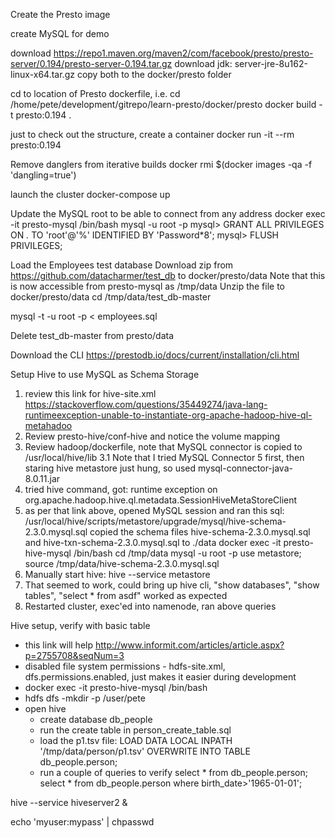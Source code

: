 Create the Presto image

create MySQL for demo


download  https://repo1.maven.org/maven2/com/facebook/presto/presto-server/0.194/presto-server-0.194.tar.gz
download jdk: server-jre-8u162-linux-x64.tar.gz
copy both to the docker/presto folder

cd to location of Presto dockerfile, i.e. cd /home/pete/development/gitrepo/learn-presto/docker/presto
docker build -t presto:0.194 .

just to check out the structure, create a container
docker run -it --rm presto:0.194

Remove danglers from iterative builds
docker rmi $(docker images -qa -f 'dangling=true')

launch the cluster
docker-compose up

Update the MySQL root to be able to connect from any address
docker exec -it presto-mysql /bin/bash
mysql -u root -p
mysql> GRANT ALL PRIVILEGES ON *.* TO 'root'@'%' IDENTIFIED BY 'Password*8';
mysql> FLUSH PRIVILEGES;

Load the Employees test database
Download zip from https://github.com/datacharmer/test_db to docker/presto/data
Note that this is now accessible from presto-mysql as /tmp/data
Unzip the file to docker/presto/data
cd /tmp/data/test_db-master

mysql -t -u root -p < employees.sql

Delete test_db-master from presto/data

Download the CLI https://prestodb.io/docs/current/installation/cli.html

Setup Hive to use MySQL as Schema Storage
1. review this link for hive-site.xml https://stackoverflow.com/questions/35449274/java-lang-runtimeexception-unable-to-instantiate-org-apache-hadoop-hive-ql-metahadoo
2. Review presto-hive/conf-hive and notice the volume mapping 
3. Review hadoop/dockerfile, note that MySQL connector is copied to /usr/local/hive/lib
	3.1 Note that I tried MySQL Connector 5 first, then staring hive metastore just hung, so used mysql-connector-java-8.0.11.jar
4. tried hive command, got: runtime exception on org.apache.hadoop.hive.ql.metadata.SessionHiveMetaStoreClient
5. as per that link above, opened MySQL session and ran this sql: /usr/local/hive/scripts/metastore/upgrade/mysql/hive-schema-2.3.0.mysql.sql
	copied the schema files hive-schema-2.3.0.mysql.sql and hive-txn-schema-2.3.0.mysql.sql to ./data
	docker exec -it presto-hive-mysql /bin/bash
	cd /tmp/data
	mysql -u root -p
	use metastore;
	source /tmp/data/hive-schema-2.3.0.mysql.sql
6. Manually start hive: hive --service metastore
7. That seemed to work, could bring up hive cli, "show databases", "show tables", "select * from asdf" worked as expected
8. Restarted cluster, exec'ed into namenode, ran above queries


Hive setup, verify with basic table
+ this link will help http://www.informit.com/articles/article.aspx?p=2755708&seqNum=3
+ disabled file system permissions - hdfs-site.xml, dfs.permissions.enabled, just makes it easier during development
+ docker exec -it presto-hive-mysql /bin/bash
+ hdfs dfs -mkdir -p /user/pete
+ open hive
	+ create database db_people
	+ run the create table in person_create_table.sql
	+ load the p1.tsv file:  LOAD DATA LOCAL INPATH '/tmp/data/person/p1.tsv' OVERWRITE INTO TABLE db_people.person;
	+ run a couple of queries to verify
		select * from db_people.person;
		select * from db_people.person where birth_date>'1965-01-01';
	
	

 
 
hive --service hiveserver2 &

echo 'myuser:mypass' | chpasswd

